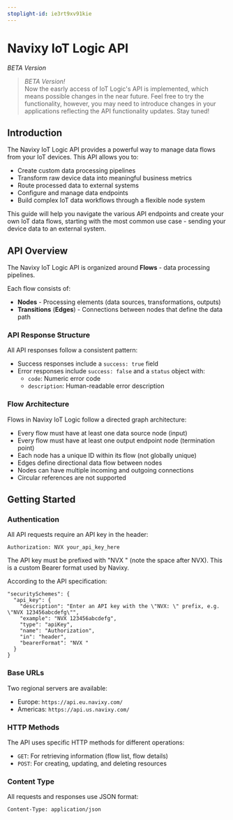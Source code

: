 ```yaml
---
stoplight-id: ie3rt9xv91kie
---
```


# Navixy IoT Logic API

*BETA Version*

<!-- theme: warning -->
> *BETA Version!* <br>
>Now the easrly access of IoT Logic's API is implemented, which means possible changes in the near future. Feel free to try the functionality, however, you may need to introduce changes in your applications reflecting the API functionality updates. Stay tuned! 

## Introduction

The Navixy IoT Logic API provides a powerful way to manage data flows from your IoT devices. This API allows you to:

- Create custom data processing pipelines
- Transform raw device data into meaningful business metrics
- Route processed data to external systems 
- Configure and manage data endpoints
- Build complex IoT data workflows through a flexible node system

This guide will help you navigate the various API endpoints and create your own IoT data flows, starting with the most common use case - sending your device data to an external system.

## API Overview

The Navixy IoT Logic API is organized around **Flows** - data processing pipelines.

Each flow consists of:
- **Nodes** - Processing elements (data sources, transformations, outputs)
- **Transitions** (**Edges**) - Connections between nodes that define the data path

### API Response Structure

All API responses follow a consistent pattern:

* Success responses include a `success: true` field
* Error responses include `success: false` and a `status` object with:
  * `code`: Numeric error code
  * `description`: Human-readable error description

### Flow Architecture

Flows in Navixy IoT Logic follow a directed graph architecture:

* Every flow must have at least one data source node (input)
* Every flow must have at least one output endpoint node (termination point)
* Each node has a unique ID within its flow (not globally unique)
* Edges define directional data flow between nodes
* Nodes can have multiple incoming and outgoing connections
* Circular references are not supported

## Getting Started

### Authentication

All API requests require an API key in the header:

```
Authorization: NVX your_api_key_here
```

The API key must be prefixed with "NVX " (note the space after NVX). This is a custom Bearer format used by Navixy.

According to the API specification:

```
"securitySchemes": {
  "api_key": {
    "description": "Enter an API key with the \"NVX: \" prefix, e.g. \"NVX 123456abcdefg\"",
    "example": "NVX 123456abcdefg",
    "type": "apiKey",
    "name": "Authorization",
    "in": "header",
    "bearerFormat": "NVX "
  }
}
```

### Base URLs

Two regional servers are available:
- Europe: `https://api.eu.navixy.com/`
- Americas: `https://api.us.navixy.com/`

### HTTP Methods

The API uses specific HTTP methods for different operations:
- `GET`: For retrieving information (flow list, flow details)
- `POST`: For creating, updating, and deleting resources

### Content Type

All requests and responses use JSON format:
```
Content-Type: application/json
```
